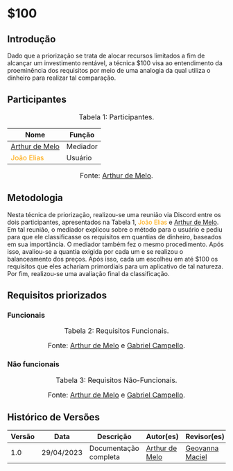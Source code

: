 # $100

## Introdução

Dado que a priorização se trata de alocar recursos limitados a fim de alcançar um investimento rentável, a técnica $100 visa ao entendimento da proeminência dos requisitos por meio de uma analogia da qual utiliza o dinheiro para realizar tal comparação.

## Participantes

<font size="3"><p style="text-align: center">Tabela 1: Participantes.</p></font>

<center>

Nome| Função|
-----|---------|
[Arthur de Melo](https://github.com/arthurmlv) |  Mediador
<span style = "color: orange"> João Elias</span> | Usuário

</center>

<font size="3"><p style="text-align: center">Fonte: [Arthur de Melo](https://github.com/arthurmlv).</p></font>

## Metodologia

Nesta técnica de priorização, realizou-se uma reunião via Discord entre os dois participantes, apresentados na Tabela 1, <span style = "color: orange"> João Elias</span> e [Arthur de Melo](https://github.com/arthurmlv). Em tal reunião, o mediador explicou sobre o método para o usuário e pediu para que ele classificasse os requisitos em quantias de dinheiro, baseados em sua importância. O mediador também fez o mesmo procedimento. Após isso, avaliou-se a quantia exigida por cada um e se realizou o balanceamento dos preços. Após isso, cada um escolheu em até $100 os requisitos que eles achariam primordiais para um aplicativo de tal natureza. Por fim, realizou-se uma avaliação final da classificação.


## Requisitos priorizados

### Funcionais

<font size="3"><p style="text-align: center">Tabela 2: Requisitos Funcionais.</p></font>


<font size="3"><p style="text-align: center">Fonte: [Arthur de Melo](https://github.com/arthurmlv) e [Gabriel Campello](https://github.com/G16C).</p></font>


### Não funcionais

<font size="3"><p style="text-align: center">Tabela 3: Requisitos Não-Funcionais.</p></font>


<font size="3"><p style="text-align: center">Fonte: [Arthur de Melo](https://github.com/arthurmlv) e [Gabriel Campello](https://github.com/G16C).</p></font>


## Histórico de Versões

Versão  | Data | Descrição | Autor(es) | Revisor(es)
---------- | -----  | ------ | ---------- | ----------
 1.0 | 29/04/2023 | Documentação completa | [Arthur de Melo](https://github.com/arthurmlv) | [Geovanna Maciel](https://github.com/manuziny)